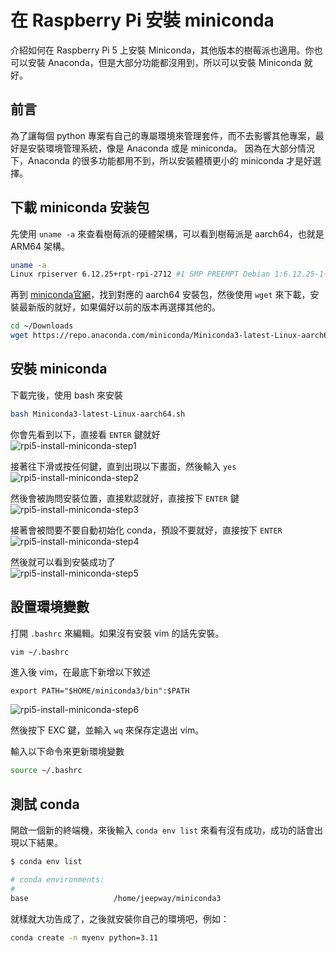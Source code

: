 # 在 Raspberry Pi 安裝 miniconda


介紹如何在 Raspberry Pi 5 上安裝 Miniconda，其他版本的樹莓派也適用。你也可以安裝 Anaconda，但是大部分功能都沒用到，所以可以安裝 Miniconda 就好。

<!--more-->

## 前言
為了讓每個 python 專案有自己的專屬環境來管理套件，而不去影響其他專案，最好是安裝環境管理系統，像是 Anaconda 或是 miniconda。
因為在大部分情況下，Anaconda 的很多功能都用不到，所以安裝體積更小的 miniconda 才是好選擇。

## 下載 miniconda 安装包
先使用 `uname -a` 來查看樹莓派的硬體架構，可以看到樹莓派是 aarch64，也就是 ARM64 架構。
```bash
uname -a
Linux rpiserver 6.12.25+rpt-rpi-2712 #1 SMP PREEMPT Debian 1:6.12.25-1+rpt1 (2025-04-30) aarch64 GNU/Linux
```

再到 [miniconda官網](https://repo.anaconda.com/miniconda/)，找到對應的 aarch64 安裝包，然後使用 `wget` 來下載，安裝最新版的就好，如果偏好以前的版本再選擇其他的。
```bash
cd ~/Downloads
wget https://repo.anaconda.com/miniconda/Miniconda3-latest-Linux-aarch64.sh
```

## 安裝 miniconda
下載完後，使用 bash 來安裝
```bash
bash Miniconda3-latest-Linux-aarch64.sh
```

你會先看到以下，直接看 `ENTER` 鍵就好  
<img src="https://lh3.googleusercontent.com/pw/AP1GczONH4anKnGeuBwNUGZpjCRYg5LxfQsJZeXIltIYso7rsWX8JrwJ0xUTBWvkRfcbQHN_hJjwQqa95iBRh9Q27RSHH7u5_jsH9qQL_P5B4o0aG6Fa-1BjlRKEXU4Bat5fLIjjJq1_cnjC6Wo73qhfBWS1=w663-h154-s-no-gm?authuser=0" alt="rpi5-install-miniconda-step1" title="rpi5-install-miniconda-step1">

接著往下滑或按任何鍵，直到出現以下畫面，然後輸入 `yes`  
<img src="https://lh3.googleusercontent.com/pw/AP1GczO9ehYco92oz3WFLxAe2-rLWvG8H45AO_C4mE4U2KFcUu6GCthudPrynQTXuZODoLL7Z7s6Oo5uUA0NPMU2LYewdCoMQyJYDGzPRJbuPI0EptcOmZJKU1ENF41NytUoTFCobgUaSmehhfZIobdln2Ff=w1105-h559-s-no-gm?authuser=0" alt="rpi5-install-miniconda-step2" title="rpi5-install-miniconda-step2">

然後會被詢問安裝位置，直接默認就好，直接按下 `ENTER` 鍵  
<img src="https://lh3.googleusercontent.com/pw/AP1GczO7uTLhK7hREqDFFJsiCglkNXMqOT_V-51QDCyIGC0TV01F_iC5fNK5h5W1rY5C_bnWx2Yh_omBA0Lp__S6BHxaDKAr5ubgAr0jSM6F3Hf9PftlANdoxhT0A4_dqX1k4DDfpVEo0BDUfrQaVO63_1DJ=w493-h220-s-no-gm?authuser=0" alt="rpi5-install-miniconda-step3" title="rpi5-install-miniconda-step3">

接著會被問要不要自動初始化 conda，預設不要就好，直接按下 `ENTER`  
<img src="https://lh3.googleusercontent.com/pw/AP1GczMS1ODzS0oGwXxq8G-0g3ph11CKzGHROYVCXSJMV7P2v9jLsLcNRYk2iFtbom2OuqNa_9cvDhAgYPkJqGJBJm8-0uQiU0RPl2GNqNFXjbRKSftZNcupVy-MlCKBFlPWD0Nx3xOdbZRbfNeR_u4O10o8=w822-h311-s-no-gm?authuser=0" alt="rpi5-install-miniconda-step4" title="rpi5-install-miniconda-step4">

然後就可以看到安裝成功了  
<img src="https://lh3.googleusercontent.com/pw/AP1GczNDDvraVi5_nW_R7jO_XtbDPvby6NyH1qvI_eMRtADy7YQe-xP6EXtPIwUPWiEPaGKno3GI7os8c_rhP6akbpzP9E06qZn0HyclCe_zBEgG1t2dg1TZmJ01v6c-JN2YcQBHhv02U-cESTp_d4T3ZRrL=w696-h215-s-no-gm?authuser=0" alt="rpi5-install-miniconda-step5" title="rpi5-install-miniconda-step5">

## 設置環境變數
打開 `.bashrc` 來編輯。如果沒有安裝 vim 的話先安裝。
```bash
vim ~/.bashrc
```

進入後 vim，在最底下新增以下敘述
```
export PATH="$HOME/miniconda3/bin":$PATH
```
<img src="https://lh3.googleusercontent.com/pw/AP1GczMpUg6OdK7hLTmEvpFwCX4XFycCrbmyElugcqfW2iD8TnmJFnGhw0Z1Nf1MbPkWBt8W5z67-ScSTQCwIpqApcpuoj33_DLGkM5T69d1Mgk683bW0WiwUpul-g2SD-jw5qP55xvYagHP1aTgUhl15p59=w630-h237-s-no-gm?authuser=0" alt="rpi5-install-miniconda-step6" title="rpi5-install-miniconda-step6">


然後按下 EXC 鍵，並輸入 `wq` 來保存定退出 vim。

輸入以下命令來更新環境變數
```bash
source ~/.bashrc
```

## 測試 conda
開啟一個新的終端機，來後輸入 `conda env list` 來看有沒有成功，成功的話會出現以下結果。
```bash
$ conda env list

# conda environments:
#
base                   /home/jeepway/miniconda3
```

就樣就大功告成了，之後就安裝你自己的環境吧，例如：
```bash
conda create -n myenv python=3.11
```
